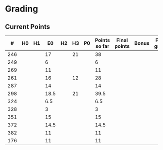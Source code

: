 # Grading

## Current Points

|   #   |  H0  |  H1  |  E0  |  H2  |  H3  |  P0  | Points so far | Final points | Bonus | Final grade |
|-------|------|------|------|------|------|------|---------------|--------------|-------|-------------|
|  246  |      |      | 17   |      |  21  |      | 38            |              |       |             |
|  249  |      |      | 6    |      |      |      | 6             |              |       |             |
|  269  |      |      | 11   |      |      |      | 11            |              |       |             |
|  261  |      |      | 16   |      |  12  |      | 28            |              |       |             |
|  287  |      |      | 14   |      |      |      | 14            |              |       |             |
|  298  |      |      | 18.5 |      |  21  |      | 39.5          |              |       |             |
|  324  |      |      | 6.5  |      |      |      | 6.5           |              |       |             |
|  328  |      |      | 3    |      |      |      | 3             |              |       |             |
|  351  |      |      | 15   |      |      |      | 15            |              |       |             |
|  372  |      |      | 14.5 |      |      |      | 14.5          |              |       |             |
|  382  |      |      | 11   |      |      |      | 11            |              |       |             |
|  176  |      |      | 11   |      |      |      | 11            |              |       |             |


